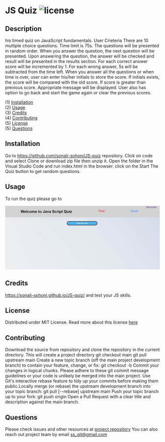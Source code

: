 
# JS Quiz ![license](https://img.shields.io/badge/License-MIT-success)

## Description

his timed quiz on JavaScript fundamentals. User Crieteria There are 10 multiple choice questions. Time limit is 75s. The questions will be presented in random order. When you answer the question, the next question will be presented. Upon answering the question, the answer will be checked and result will be presented in the results section. For each correct answer score will be incremented by 1. For each wrong answer, 5s will be subtracted from the time left. When you answer all the questions or when time is over, user can enter his/her initials to store the score. If initials exists, the score will be compared with the old score. If score is greater than previous score. Appropriate message will be displayed. User also has option to go back and start the game again or clear the previous scores.


(1)  [Installation](#installation)</br>      (2)  [Usage](#usage)</br>      (3)  [Credits](#credits)</br>      (4)  [Contributing](#contributing)</br>      (5)  [License](#license)</br>      (5)  [Questions](#questions)</br>      

## Installation

Go to https://github.com/sonali-sohoni/JS-quiz repository. Click on code and select Clone or download zip file then unzip it. Open the folder in the Visual Studio Code and run index.html in the browser. click on the Start The Quiz button to get random questions.

## Usage

To run the quiz please go to 

![landing page](/assets/images/start.jpg)

## Credits

https://sonali-sohoni.github.io/JS-quiz/ and test your JS skills. 

## License
Distributed under MIT License.
Read more about this license [here](https://choosealicense.com/licenses/mit/)
	

## Contributing

Download the source from repository and clone the repository in the current directory. This will create a project directory git checkout main git pull upstream main Create a new topic branch (off the main project development branch) to contain your feature, change, or fix: git checkout -b <topic-branch-name> Commit your changes in logical chunks. Please adhere to these git commit message guidelines or your code is unlikely be merged into the main project. Use Git's interactive rebase feature to tidy up your commits before making them public.Locally merge (or rebase) the upstream development branch into your topic branch: git pull [--rebase] upstream main Push your topic branch up to your fork: git push origin <topic-branch-name>Open a Pull Request with a clear title and description against the main branch.



## Questions
Please check issues and other resources at [project repository](https://github.com/sonali-sohoni/JS-quiz)
You can also reach out project team by email ss_git@gmail.com 

    
  